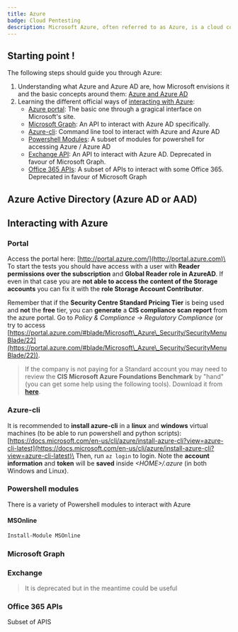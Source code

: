 ```yaml
---
title: Azure
badge: Cloud Pentesting
description: Microsoft Azure, often referred to as Azure, is a cloud computing service operated by Microsoft for application management via Microsoft-managed data centers.
---
```


## Starting point !

The following steps should guide you through Azure:

1. Understanding what Azure and Azure AD are, how Microsoft envisions it and the basic concepts around them: [Azure and Azure AD](/cloud/azure#azure-and-azure-ad)
2. Learning the different official ways of [interacting with Azure](/cloud/azure#interacting-with-azure):
   - [Azure portal](/cloud/azure#portal): The basic one through a gragical interface on Microsoft's site.
   - [Microsoft Graph](/cloud/azure#microsoft-graph): An API to interact with Azure AD specifically.
   - [Azure-cli](/cloud/azure#azure-cli): Command line tool to interact with Azure and Azure AD
   - [Powershell Modules](/cloud/azure#powershell-modules): A subset of modules for powershell for accessing Azure / Azure AD
   - [Exchange API](/cloud/azure#exchange): An API to interact with Azure AD. Deprecated in favour of Microsoft Graph.
   - [Office 365 APIs](/cloud/azure#office-365-apis): A subset of APIs to interact with some Office 365. Deprecated in favour of Microsoft Graph




## Azure Active Directory (Azure AD or AAD)


## Interacting with Azure


### Portal

Access the portal here: [http://portal.azure.com/](http://portal.azure.com)\
To start the tests you should have access with a user with **Reader permissions over the subscription** and **Global Reader role in AzureAD**. If even in that case you are **not able to access the content of the Storage accounts** you can fix it with the **role Storage Account Contributor**.

Remember that if the **Security Centre Standard Pricing Tier** is being used and **not** the **free** tier, you can **generate** a **CIS compliance scan report** from the azure portal. Go to _Policy & Compliance -> Regulatory Compliance_ (or try to access [https://portal.azure.com/#blade/Microsoft\_Azure\_Security/SecurityMenuBlade/22](https://portal.azure.com/#blade/Microsoft\_Azure\_Security/SecurityMenuBlade/22)).

> If the company is not paying for a Standard account you may need to review the **CIS Microsoft Azure Foundations Benchmark** by "hand" (you can get some help using the following tools). Download it from [**here**](https://www.newnettechnologies.com/cis-benchmark.html?keyword=\&gclid=Cj0KCQjwyPbzBRDsARIsAFh15JYSireQtX57C6XF8cfZU3JVjswtaLFJndC3Hv45YraKpLVDgLqEY6IaAhsZEALw\_wcB#microsoft-azure).

### Azure-cli

It is recommended to **install azure-cli** in a **linux** and **windows** virtual machines (to be able to run powershell and python scripts): [https://docs.microsoft.com/en-us/cli/azure/install-azure-cli?view=azure-cli-latest](https://docs.microsoft.com/en-us/cli/azure/install-azure-cli?view=azure-cli-latest)\
Then, run `az login` to login. Note the **account information** and **token** will be **saved** inside _\<HOME>/.azure_ (in both Windows and Linux).


### Powershell modules

There is a variety of Powershell modules to interact with Azure 


#### MSOnline

```powershell
Install-Module MSOnline
```


### Microsoft Graph



### Exchange

> It is deprecated but in the meantime could be useful


### Office 365 APIs

Subset of APIS